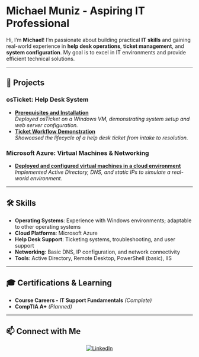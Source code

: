 
# **Michael Muniz - Aspiring IT Professional**

Hi, I’m **Michael**! I’m passionate about building practical **IT skills** and gaining real-world experience in **help desk operations**, **ticket management**, and **system configuration**. My goal is to excel in IT environments and provide efficient technical solutions.

---

## 🚀 **Projects**

### **osTicket: Help Desk System**
- **[Prerequisites and Installation](https://github.com/MichaelM98/osticket-prereqs)**  
   *Deployed osTicket on a Windows VM, demonstrating system setup and web server configuration.*  
- **[Ticket Workflow Demonstration](https://github.com/MichaelM98/ticket-demo)**  
   *Showcased the lifecycle of a help desk ticket from intake to resolution.*  

### **Microsoft Azure: Virtual Machines & Networking**
- **[Deployed and configured virtual machines in a cloud environment](https://github.com/MichaelM98/active-directory-lab)**  
   *Implemented Active Directory, DNS, and static IPs to simulate a real-world environment.*  

---

## 🛠 **Skills**
- **Operating Systems**: Experience with Windows environments; adaptable to other operating systems   
- **Cloud Platforms**: Microsoft Azure  
- **Help Desk Support**: Ticketing systems, troubleshooting, and user support  
- **Networking**: Basic DNS, IP configuration, and network connectivity  
- **Tools**: Active Directory, Remote Desktop, PowerShell (basic), IIS  

---

## 🎓 **Certifications & Learning**
- **Course Careers - IT Support Fundamentals** *(Complete)*  
- **CompTIA A+** *(Planned)*  

---


## 📫 **Connect with Me**
<p align="center">
  <a href="https://www.linkedin.com/in/michaelmuniz/">
    <img src="https://img.shields.io/badge/LinkedIn-Connect-blue?logo=linkedin&style=for-the-badge" alt="LinkedIn"/>
  </a>
</p>
